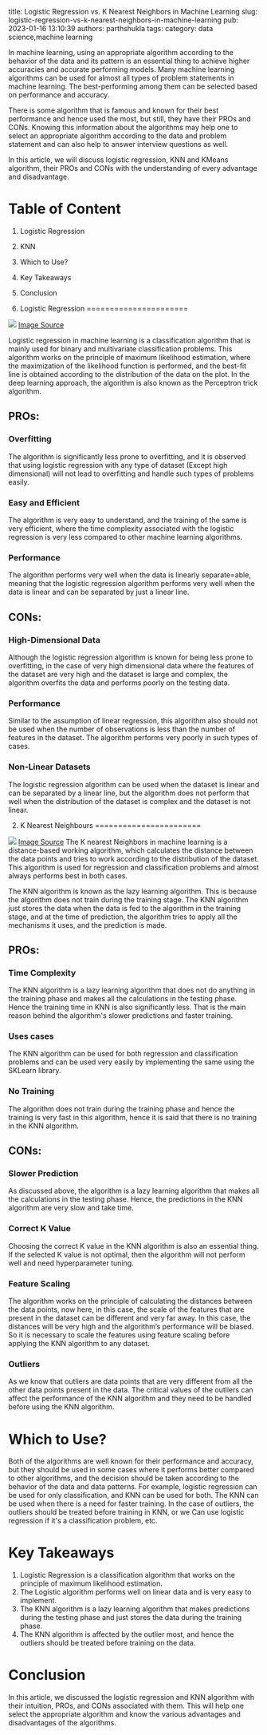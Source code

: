 title: Logistic Regression vs. K Nearest Neighbors in Machine Learning
slug: logistic-regression-vs-k-nearest-neighbors-in-machine-learning
pub: 2023-01-16 13:10:39
authors: parthshukla
tags: 
category: data science,machine learning

In machine learning, using an appropriate algorithm according to the behavior of the data and its pattern is an essential thing to achieve higher accuracies and accurate performing models. Many machine learning algorithms can be used for almost all types of problem statements in machine learning. The best-performing among them can be selected based on performance and accuracy.

There is some algorithm that is famous and known for their best performance and hence used the most, but still, they have their PROs and CONs. Knowing this information about the algorithms may help one to select an appropriate algorithm according to the data and problem statement and can also help to answer interview questions as well.

In this article, we will discuss logistic regression, KNN and KMeans algorithm, their PROs and CONs with the understanding of every advantage and disadvantage.

Table of Content
================


1. Logistic Regression
2. KNN
3. Which to Use?
4. Key Takeaways
5. Conclusion


1. Logistic Regression
======================


![](https://www.pythonkitchen.com/wp-content/uploads/2023/01/lor-300x150.jpg)
[Image Source](https://www.google.com/search?q=logistic+regression+images&rlz=1C1CHBD_enIN933IN933&sxsrf=AJOqlzVVRnVA6t429kL9Gau19aRF3LNy3w:1673317172223&source=lnms&tbm=isch&sa=X&ved=2ahUKEwj99JWd-Lv8AhVvSGwGHYLaDk8Q_AUoAXoECAEQAw#imgrc=8qAJFp0jXJo7DM "Image Source")

Logistic regression in machine learning is a classification algorithm that is mainly used for binary and multivariate classification problems. This algorithm works on the principle of maximum likelihood estimation, where the maximization of the likelihood function is performed, and the best-fit line is obtained according to the distribution of the data on the plot. In the deep learning approach, the algorithm is also known as the Perceptron trick algorithm.

PROs:
-----


### Overfitting



The algorithm is significantly less prone to overfitting, and it is observed that using logistic regression with any type of dataset (Except high dimensional) will not lead to overfitting and handle such types of problems easily.

### Easy and Efficient



The algorithm is very easy to understand, and the training of the same is very efficient, where the time complexity associated with the logistic regression is very less compared to other machine learning algorithms.

### Performance



The algorithm performs very well when the data is linearly separate=able, meaning that the logistic regression algorithm performs very well when the data is linear and can be separated by just a linear line.

CONs:
-----


### High-Dimensional Data



Although the logistic regression algorithm is known for being less prone to overfitting, in the case of very high dimensional data where the features of the dataset are very high and the dataset is large and complex, the algorithm overfits the data and performs poorly on the testing data.

### Performance



Similar to the assumption of linear regression, this algorithm also should not be used when the number of observations is less than the number of features in the dataset. The algorithm performs very poorly in such types of cases.

### Non-Linear Datasets



The logistic regression algorithm can be used when the dataset is linear and can be separated by a linear line, but the algorithm does not perform that well when the distribution of the dataset is complex and the dataset is not linear.

2. K Nearest Neighbours
=======================


![](https://www.pythonkitchen.com/wp-content/uploads/2023/01/knnr-300x221.png)
[Image Source](https://www.google.com/search?q=knn++images&tbm=isch&ved=2ahUKEwi_zoGe-Lv8AhXYArcAHaj3Ar4Q2-cCegQIABAA&oq=knn++images&gs_lcp=CgNpbWcQAzIFCAAQgAQyBggAEAcQHjoECCMQJzoHCAAQsQMQQ1CKDFiBE2DGFGgAcAB4AIAB8wGIAZsHkgEFMC40LjGYAQCgAQGqAQtnd3Mtd2l6LWltZ8ABAQ&sclient=img&ei=Ncu8Y__fO9iF3LUPqO-L8As&rlz=1C1CHBD_enIN933IN933#imgrc=esxzYUFmIjNr-M "Image Source")
The K nearest Neighbors in machine learning is a distance-based working algorithm, which calculates the distance between the data points and tries to work according to the distribution of the dataset. This algorithm is used for regression and classification problems and almost always performs best in both cases.

The KNN algorithm is known as the lazy learning algorithm. This is because the algorithm does not train during the training stage. The KNN algorithm just stores the data when the data is fed to the algorithm in the training stage, and at the time of prediction, the algorithm tries to apply all the mechanisms it uses, and the prediction is made.

PROs:
-----


### Time Complexity



The KNN algorithm is a lazy learning algorithm that does not do anything in the training phase and makes all the calculations in the testing phase. Hence the training time in KNN is also significantly less. That is the main reason behind the algorithm's slower predictions and faster training.

### Uses cases



The KNN algorithm can be used for both regression and classification problems and can be used very easily by implementing the same using the SKLearn library.

### No Training



The algorithm does not train during the training phase and hence the training is very fast in this algorithm, hence it is said that there is no training in the KNN algorithm.

CONs:
-----


### Slower Prediction



As discussed above, the algorithm is a lazy learning algorithm that makes all the calculations in the testing phase. Hence, the predictions in the KNN algorithm are very slow and take time.

### Correct K Value



Choosing the correct K value in the KNN algorithm is also an essential thing. If the selected K value is not optimal, then the algorithm will not perform well and need hyperparameter tuning.

### Feature Scaling



The algorithm works on the principle of calculating the distances between the data points, now here, in this case, the scale of the features that are present in the dataset can be different and very far away. In this case, the distances will be very high and the algorithm’s performance will be biased. So it is necessary to scale the features using feature scaling before applying the KNN algorithm to any dataset.

### Outliers



As we know that outliers are data points that are very different from all the other data points present in the data. The critical values of the outliers can affect the performance of the KNN algorithm and they need to be handled before using the KNN algorithm.

Which to Use?
=============



Both of the algorithms are well known for their performance and accuracy, but they should be used in some cases where it performs better compared to other algorithms, and the decision should be taken according to the behavior of the data and data patterns. For example, logistic regression can be used for only classification, and KNN can be used for both. The KNN can be used when there is a need for faster training. In the case of outliers, the outliers should be treated before training in KNN, or we Can use logistic regression if it's a classification problem, etc.

Key Takeaways
=============


1. Logistic Regression is a classification algorithm that works on the principle of maximum likelihood estimation.
2. The Logistic algorithm performs well on linear data and is very easy to implement.
3. The KNN algorithm is a lazy learning algorithm that makes predictions during the testing phase and just stores the data during the training phase.
4. The KNN algorithm is affected by the outlier most, and hence the outliers should be treated before training on the data.


Conclusion
==========



In this article, we discussed the logistic regression and KNN algorithm with their intuition, PROs, and CONs associated with them. This will help one select the appropriate algorithm and know the various advantages and disadvantages of the algorithms.
